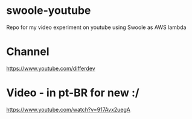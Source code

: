 # swoole-youtube
Repo for my video experiment on youtube using Swoole as AWS lambda

# Channel
https://www.youtube.com/differdev

# Video - in pt-BR for new :/
https://www.youtube.com/watch?v=917Avx2uegA

